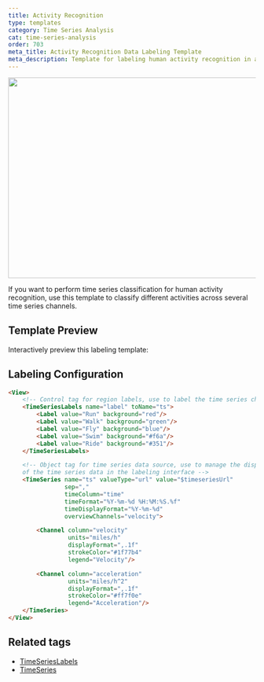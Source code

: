 ```yaml
---
title: Activity Recognition
type: templates
category: Time Series Analysis
cat: time-series-analysis
order: 703
meta_title: Activity Recognition Data Labeling Template
meta_description: Template for labeling human activity recognition in a time series using Label Studio for your machine learning and data science projects.
---
```


<img src="/images/templates/activity-recognition.png" alt="" class="gif-border" width="552px" height="408px" />

If you want to perform time series classification for human activity recognition, use this template to classify different activities across several time series channels.

## Template Preview

Interactively preview this labeling template:

<div id="main-preview"></div>

## Labeling Configuration

```html
<View>
    <!-- Control tag for region labels, use to label the time series channels with the type of activity -->
    <TimeSeriesLabels name="label" toName="ts">
        <Label value="Run" background="red"/>
        <Label value="Walk" background="green"/>
        <Label value="Fly" background="blue"/>
        <Label value="Swim" background="#f6a"/>
        <Label value="Ride" background="#351"/>
    </TimeSeriesLabels>

    <!-- Object tag for time series data source, use to manage the display 
    of the time series data in the labeling interface -->
    <TimeSeries name="ts" valueType="url" value="$timeseriesUrl"
                sep=","
                timeColumn="time"
                timeFormat="%Y-%m-%d %H:%M:%S.%f"
                timeDisplayFormat="%Y-%m-%d"
                overviewChannels="velocity">

        <Channel column="velocity"
                 units="miles/h"
                 displayFormat=",.1f"
                 strokeColor="#1f77b4"
                 legend="Velocity"/>

        <Channel column="acceleration"
                 units="miles/h^2"
                 displayFormat=",.1f"
                 strokeColor="#ff7f0e"
                 legend="Acceleration"/>
    </TimeSeries>
</View>
```

## Related tags

- [TimeSeriesLabels](/tags/timeserieslabels.html)
- [TimeSeries](/tags/timeseries.html)
